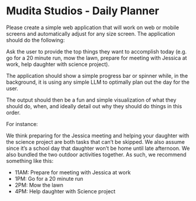 # Mudita Studios - Daily Planner

Please create a simple web application that will work on web or mobile screens and automatically adjust for any size screen. The application should do the following:

Ask the user to provide the top things they want to accomplish today (e.g. go for a 20 minute run, mow the lawn, prepare for meeting with Jessica at work, help daughter with science project).

The application should show a simple progress bar or spinner while, in the background, it is using any simple LLM to optimally plan out the day for the user.

The output should then be a fun and simple visualization of what they should do, when, and ideally detail out why they should do things in this order.

For instance:

We think preparing for the Jessica meeting and helping your daughter with the science project are both tasks that can’t be skipped. We also assume since it’s a school day that daughter won’t be home until late afternoon. We also bundled the two outdoor activities together. As such, we recommend something like this:

- 11AM: Prepare for meeting with Jessica at work
- 1PM: Go for a 20 minute run
- 2PM: Mow the lawn
- 4PM: Help daughter with Science project
